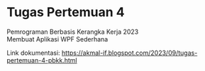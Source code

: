 # Tugas Pertemuan 4
Pemrograman Berbasis Kerangka Kerja 2023  
Membuat Aplikasi WPF Sederhana

Link dokumentasi: https://akmal-if.blogspot.com/2023/09/tugas-pertemuan-4-pbkk.html